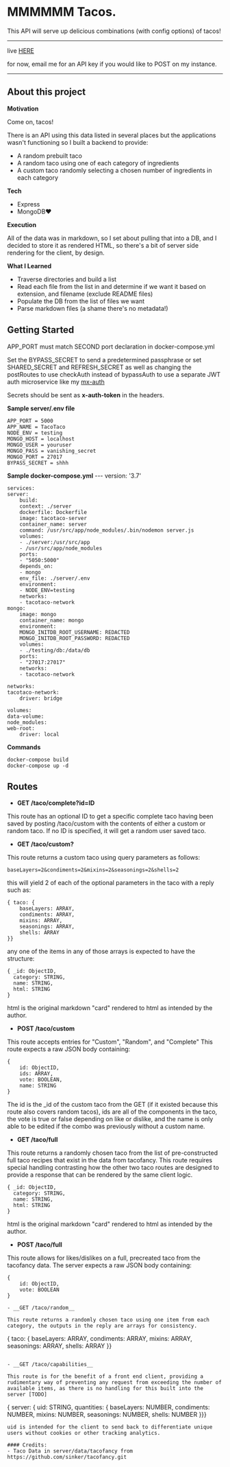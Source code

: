 # MMMMMM Tacos.
This API will serve up delicious combinations (with config options) of tacos!
<hr>

live [HERE](https://tacotaco.danielmattox.com)

for now, email me for an API key if you would like to POST on my instance.

<hr>

## About this project

__Motivation__

Come on, tacos! 

There is an API using this data listed in several places but the applications wasn't functioning so I built a backend to provide:
- A random prebuilt taco
- A random taco using one of each category of ingredients
- A custom taco randomly selecting a chosen number of ingredients in each category

__Tech__
- Express
- MongoDB❤️

__Execution__

All of the data was in markdown, so I set about pulling that into a DB, and I decided to store it as rendered HTML, so there's a bit of server side rendering for the client, by design.

__What I Learned__

- Traverse directories and build a list
- Read each file from the list in and determine if we want it based on extension, and filename (exclude README files)
- Populate the DB from the list of files we want
- Parse markdown files (a shame there's no metadata!)

## Getting Started
APP_PORT must match SECOND port declaration in docker-compose.yml

Set the BYPASS_SECRET to send a predetermined passphrase or set SHARED_SECRET and REFRESH_SECRET as well as changing the postRoutes to use checkAuth instead of bypassAuth to use a separate JWT auth microservice like my [mx-auth](https://github.com/dmattox10/mx-auth)

Secrets should be sent as __x-auth-token__ in the headers.

__Sample server/.env file__
```
APP_PORT = 5000
APP_NAME = TacoTaco
NODE_ENV = testing
MONGO_HOST = localhost
MONGO_USER = youruser
MONGO_PASS = vanishing_secret
MONGO_PORT = 27017
BYPASS_SECRET = shhh
```
__Sample docker-compose.yml__
    ---
    version: '3.7'

    services:
    server:
        build:
        context: ./server
        dockerfile: Dockerfile
        image: tacotaco-server
        container_name: server
        command: /usr/src/app/node_modules/.bin/nodemon server.js
        volumes:
        - ./server:/usr/src/app
        - /usr/src/app/node_modules
        ports:
        - "5050:5000"
        depends_on:
        - mongo
        env_file: ./server/.env
        environment:
        - NODE_ENV=testing
        networks:
        - tacotaco-network
    mongo:
        image: mongo
        container_name: mongo
        environment: 
        MONGO_INITDB_ROOT_USERNAME: REDACTED
        MONGO_INITDB_ROOT_PASSWORD: REDACTED
        volumes:
        - ./testing/db:/data/db
        ports:
        - "27017:27017"
        networks:
        - tacotaco-network

    networks:
    tacotaco-network:
        driver: bridge

    volumes:
    data-volume:
    node_modules:
    web-root:
        driver: local
__Commands__
```
docker-compose build
docker-compose up -d
```
## Routes

- __GET /taco/complete?id=ID__

This route has an optional ID to get a specific complete taco having been saved by posting /taco/custom with the contents of either a custom or random taco. If no ID is specified, it will get a random user saved taco.

- __GET /taco/custom?__

This route returns a custom taco using query parameters as follows:
```
baseLayers=2&condiments=2&mixins=2&seasonings=2&shells=2
```
this will yield 2 of each of the optional parameters in the taco with a reply such as:
```
{ taco: {
    baseLayers: ARRAY,
    condiments: ARRAY,
    mixins: ARRAY,
    seasonings: ARRAY,
    shells: ARRAY
}}
```
any one of the items in any of those arrays is expected to have the structure:
```
{ _id: ObjectID,
  category: STRING,
  name: STRING,
  html: STRING
}
```
html is the original markdown "card" rendered to html as intended by the author.

- __POST /taco/custom__

This route accepts entries for "Custom", "Random", and "Complete"
This route expects a raw JSON body containing:
```
{
    id: ObjectID,
    ids: ARRAY,
    vote: BOOLEAN,
    name: STRING
}
```
The id is the _id of the custom taco from the GET (if it existed because this route also covers random tacos), ids are all of the components in the taco, the vote is true or false depending on like or dislike, and the name is only able to be edited if the combo was previously without a custom name.

- __GET /taco/full__

This route returns a randomly chosen taco from the list of pre-constructed full taco recipes that exist in the data from tacofancy. 
This route requires special handling contrasting how the other two taco routes are designed to provide a response that can be rendered by the same client logic.
```
{ _id: ObjectID,
  category: STRING,
  name: STRING,
  html: STRING
}
```
html is the original markdown "card" rendered to html as intended by the author.

- __POST /taco/full__

This route allows for likes/dislikes on a full, precreated taco from the tacofancy data. The server expects a raw JSON body containing:
```
{
    id: ObjectID, 
    vote: BOOLEAN
}

- __GET /taco/random__

This route returns a randomly chosen taco using one item from each 
category, the outputs in the reply are arrays for consistency.
```
{ taco: {
    baseLayers: ARRAY,
    condiments: ARRAY,
    mixins: ARRAY,
    seasonings: ARRAY,
    shells: ARRAY
}}
```

- __GET /taco/capabilities__

This route is for the benefit of a front end client, providing a rudimentary way of preventing any request from exceeding the number of available items, as there is no handling for this built into the server [TODO]
```
{ server: { 
    uid: STRING,
    quantities: {
    baseLayers: NUMBER,
    condiments: NUMBER,
    mixins: NUMBER,
    seasonings: NUMBER,
    shells: NUMBER
}}}
```
uid is intended for the client to send back to differentiate unique users without cookies or other tracking analytics.

#### Credits:
- Taco Data in server/data/tacofancy from https://github.com/sinker/tacofancy.git
